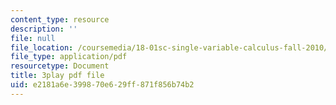 ```yaml
---
content_type: resource
description: ''
file: null
file_location: /coursemedia/18-01sc-single-variable-calculus-fall-2010/e2181a6e399870e629ff871f856b74b2_eRCN3daFCmU.pdf
file_type: application/pdf
resourcetype: Document
title: 3play pdf file
uid: e2181a6e-3998-70e6-29ff-871f856b74b2
---
```

